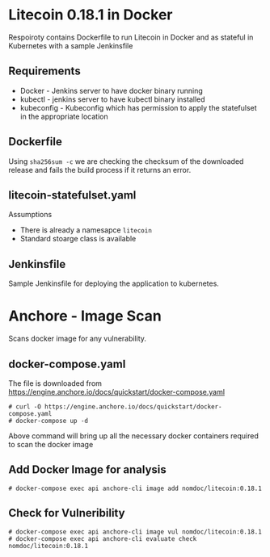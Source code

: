 # Litecoin 0.18.1 in Docker
Respoiroty contains Dockerfile to run Litecoin in Docker and as stateful in Kubernetes with a sample Jenkinsfile

## Requirements
- Docker - Jenkins server to have docker binary running
- kubectl - jenkins server to have kubectl binary installed
- kubeconfig - Kubeconfig which has permission to apply the statefulset in the appropriate location


## Dockerfile
Using `sha256sum -c` we are checking the checksum of the downloaded release and fails the build process if it returns an error.

## litecoin-statefulset.yaml
Assumptions
- There is already a namesapce `litecoin`
- Standard stoarge class is available

## Jenkinsfile
Sample Jenkinsfile for deploying the application to kubernetes.

# Anchore - Image Scan
Scans docker image for any vulnerability.

## docker-compose.yaml
The file is downloaded from https://engine.anchore.io/docs/quickstart/docker-compose.yaml
```
# curl -O https://engine.anchore.io/docs/quickstart/docker-compose.yaml
# docker-compose up -d
```
Above command will bring up all the necessary docker containers required to scan the docker image

## Add Docker Image for analysis
```
# docker-compose exec api anchore-cli image add nomdoc/litecoin:0.18.1
```

## Check for Vulneribility
```
# docker-compose exec api anchore-cli image vul nomdoc/litecoin:0.18.1
# docker-compose exec api anchore-cli evaluate check nomdoc/litecoin:0.18.1



